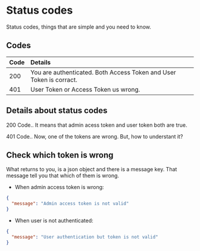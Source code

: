 # Status codes

Status codes, things that are simple and you need to know.

## Codes

| Code | Details                                                             |
| :--- | :------------------------------------------------------------------ |
| 200  | You are authenticated. Both Access Token and User Token is corract. |
| 401  | User Token or Access Token us wrong.                                |

## Details about status codes

200 Code.. It means that admin acess token and user token both are true.

401 Code.. Now, one of the tokens are wrong. But, how to understant it?

## Check which token is wrong

What returns to you, is a json object and there is a message key. That message tell you that which of them is wrong.

- When admin access token is wrong:

```json
{
  "message": "Admin access token is not valid"
}
```

- When user is not authenticated:

```json
{
  "message": "User authentication but token is not valid"
}
```
